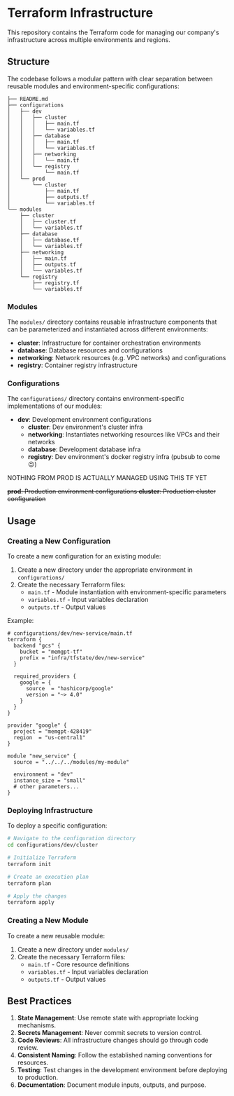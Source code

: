 # Terraform Infrastructure

This repository contains the Terraform code for managing our company's infrastructure across multiple environments and regions.

## Structure

The codebase follows a modular pattern with clear separation between reusable modules and environment-specific configurations:

```
├── README.md
├── configurations
│   ├── dev
│   │   ├── cluster
│   │   │   ├── main.tf
│   │   │   └── variables.tf
│   │   ├── database
│   │   │   ├── main.tf
│   │   │   └── variables.tf
│   │   ├── networking
│   │   │   └── main.tf
│   │   └── registry
│   │       └── main.tf
│   └── prod
│       └── cluster
│           ├── main.tf
│           ├── outputs.tf
│           └── variables.tf
└── modules
    ├── cluster
    │   ├── cluster.tf
    │   └── variables.tf
    ├── database
    │   ├── database.tf
    │   └── variables.tf
    ├── networking
    │   ├── main.tf
    │   ├── outputs.tf
    │   └── variables.tf
    └── registry
        ├── registry.tf
        └── variables.tf
```

### Modules

The `modules/` directory contains reusable infrastructure components that can be parameterized and instantiated across different environments:

- **cluster**: Infrastructure for container orchestration environments
- **database**: Database resources and configurations
- **networking**: Network resources (e.g. VPC networks) and configurations
- **registry**: Container registry infrastructure

### Configurations

The `configurations/` directory contains environment-specific implementations of our modules:

- **dev**: Development environment configurations
  - **cluster**: Dev environment's cluster infra
  - **networking**: Instantiates networking resources like VPCs and their networks
  - **database**: Development database infra
  - **registry**: Dev environment's docker registry infra (pubsub to come 😉)

NOTHING FROM PROD IS ACTUALLY MANAGED USING THIS TF YET

~~**prod**: Production environment configurations **cluster**: Production cluster configuration~~

## Usage

### Creating a New Configuration

To create a new configuration for an existing module:

1. Create a new directory under the appropriate environment in `configurations/`
2. Create the necessary Terraform files:
   - `main.tf` - Module instantiation with environment-specific parameters
   - `variables.tf` - Input variables declaration
   - `outputs.tf` - Output values

Example:

```hcl
# configurations/dev/new-service/main.tf
terraform {
  backend "gcs" {
    bucket = "memgpt-tf"
    prefix = "infra/tfstate/dev/new-service"
  }

  required_providers {
    google = {
      source  = "hashicorp/google"
      version = "~> 4.0"
    }
  }
}

provider "google" {
  project = "memgpt-428419"
  region  = "us-central1"
}

module "new_service" {
  source = "../../../modules/my-module"

  environment = "dev"
  instance_size = "small"
  # other parameters...
}
```

### Deploying Infrastructure

To deploy a specific configuration:

```bash
# Navigate to the configuration directory
cd configurations/dev/cluster

# Initialize Terraform
terraform init

# Create an execution plan
terraform plan

# Apply the changes
terraform apply
```

### Creating a New Module

To create a new reusable module:

1. Create a new directory under `modules/`
2. Create the necessary Terraform files:
   - `main.tf` - Core resource definitions
   - `variables.tf` - Input variables declaration
   - `outputs.tf` - Output values

## Best Practices

1. **State Management**: Use remote state with appropriate locking mechanisms.
2. **Secrets Management**: Never commit secrets to version control.
3. **Code Reviews**: All infrastructure changes should go through code review.
4. **Consistent Naming**: Follow the established naming conventions for resources.
5. **Testing**: Test changes in the development environment before deploying to production.
6. **Documentation**: Document module inputs, outputs, and purpose.
